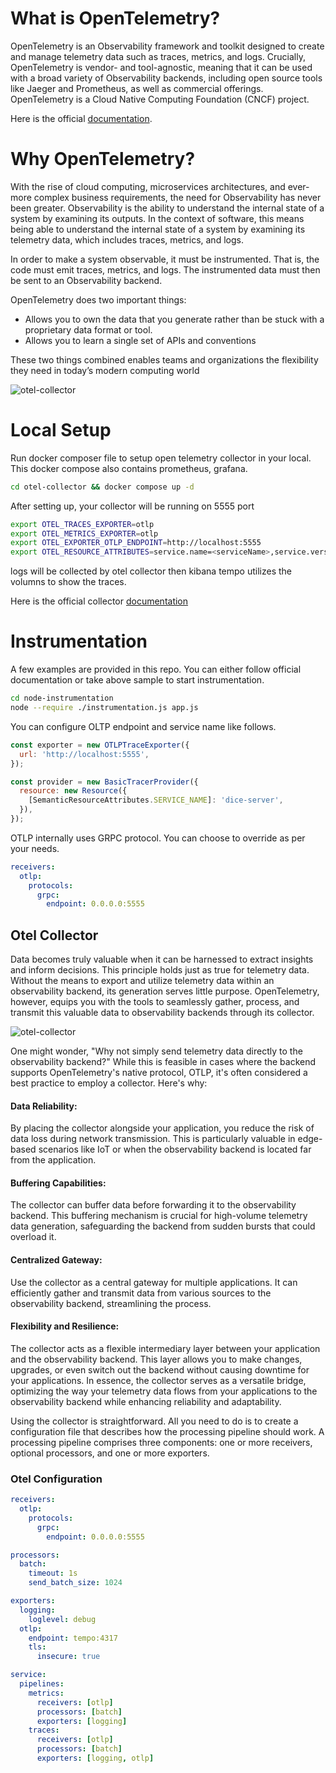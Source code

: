 # What is OpenTelemetry? 

OpenTelemetry is an Observability framework and toolkit designed to create and manage telemetry data such as traces, metrics, and logs. Crucially, OpenTelemetry is vendor- and tool-agnostic, meaning that it can be used with a broad variety of Observability backends, including open source tools like Jaeger and Prometheus, as well as commercial offerings. OpenTelemetry is a Cloud Native Computing Foundation (CNCF) project.

Here is the official [documentation](https://opentelemetry.io/docs/]).

# Why OpenTelemetry?

With the rise of cloud computing, microservices architectures, and ever-more complex business requirements, the need for Observability has never been greater. Observability is the ability to understand the internal state of a system by examining its outputs. In the context of software, this means being able to understand the internal state of a system by examining its telemetry data, which includes traces, metrics, and logs.

In order to make a system observable, it must be instrumented. That is, the code must emit traces, metrics, and logs. The instrumented data must then be sent to an Observability backend.

OpenTelemetry does two important things:

- Allows you to own the data that you generate rather than be stuck with a proprietary data format or tool.
- Allows you to learn a single set of APIs and conventions

These two things combined enables teams and organizations the flexibility they need in today’s modern computing world


![otel-collector](https://opentelemetry.io/img/otel-diagram.svg)


# Local Setup 

Run docker composer file to setup open telemetry collector in your local. This docker compose also contains prometheus, grafana.

```sh
cd otel-collector && docker compose up -d
```

After setting up, your collector will be running on 5555 port

```sh
export OTEL_TRACES_EXPORTER=otlp
export OTEL_METRICS_EXPORTER=otlp
export OTEL_EXPORTER_OTLP_ENDPOINT=http://localhost:5555
export OTEL_RESOURCE_ATTRIBUTES=service.name=<serviceName>,service.version=<serviceVersion>
```

logs will be collected by otel collector then kibana tempo utilizes the volumns to show the traces.

Here is the official collector [documentation](https://opentelemetry.io/docs/collector/)


# Instrumentation

A few examples are provided in this repo. You can either follow official documentation or take above sample to start instrumentation.

```sh
cd node-instrumentation
node --require ./instrumentation.js app.js
```

You can configure OLTP endpoint and service name like follows. 

```js
const exporter = new OTLPTraceExporter({
  url: 'http://localhost:5555',
});

const provider = new BasicTracerProvider({
  resource: new Resource({
    [SemanticResourceAttributes.SERVICE_NAME]: 'dice-server',
  }),
});
```

OTLP internally uses GRPC protocol. You can choose to override as per your needs. 

```yaml
receivers:
  otlp:
    protocols:
      grpc:
        endpoint: 0.0.0.0:5555
```

## Otel Collector 

Data becomes truly valuable when it can be harnessed to extract insights and inform decisions. This principle holds just as true for telemetry data. Without the means to export and utilize telemetry data within an observability backend, its generation serves little purpose. OpenTelemetry, however, equips you with the tools to seamlessly gather, process, and transmit this valuable data to observability backends through its collector.

![otel-collector](https://opentelemetry.io/docs/collector/img/otel-collector.svg)

One might wonder, "Why not simply send telemetry data directly to the observability backend?" While this is feasible in cases where the backend supports OpenTelemetry's native protocol, OTLP, it's often considered a best practice to employ a collector. Here's why:
#### Data Reliability: 
By placing the collector alongside your application, you reduce the risk of data loss during network transmission. This is particularly valuable in edge-based scenarios like IoT or when the observability backend is located far from the application.
#### Buffering Capabilities: 
The collector can buffer data before forwarding it to the observability backend. This buffering mechanism is crucial for high-volume telemetry data generation, safeguarding the backend from sudden bursts that could overload it.
#### Centralized Gateway: 
Use the collector as a central gateway for multiple applications. It can efficiently gather and transmit data from various sources to the observability backend, streamlining the process.
#### Flexibility and Resilience: 
The collector acts as a flexible intermediary layer between your application and the observability backend. This layer allows you to make changes, upgrades, or even switch out the backend without causing downtime for your applications.
In essence, the collector serves as a versatile bridge, optimizing the way your telemetry data flows from your applications to the observability backend while enhancing reliability and adaptability.

Using the collector is straightforward. All you need to do is to create a configuration file that describes how the processing pipeline should work. A processing pipeline comprises three components: one or more receivers, optional processors, and one or more exporters.

### Otel Configuration
```yaml
receivers:
  otlp:
    protocols:
      grpc:
        endpoint: 0.0.0.0:5555

processors:
  batch:
    timeout: 1s
    send_batch_size: 1024

exporters:
  logging:
    loglevel: debug
  otlp:
    endpoint: tempo:4317
    tls:
      insecure: true

service:
  pipelines:
    metrics:
      receivers: [otlp]
      processors: [batch]
      exporters: [logging]
    traces:
      receivers: [otlp]
      processors: [batch]
      exporters: [logging, otlp]
```
